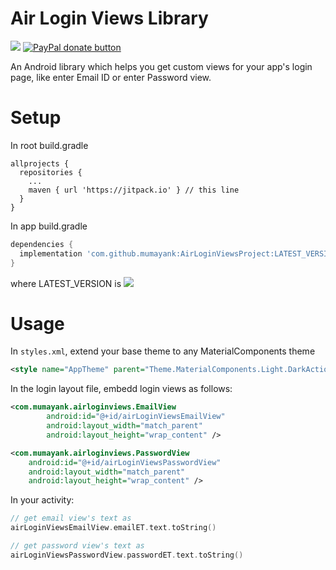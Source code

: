 # Air Login Views Library
[![](https://jitpack.io/v/mumayank/AirLoginViewsProject.svg)](https://jitpack.io/#mumayank/AirLoginViewsProject)
<span class="badge-paypal"><a href="https://www.paypal.me/mumayank" title="Donate to this project using Paypal"><img src="https://img.shields.io/badge/paypal-donate-yellow.svg" alt="PayPal donate button" /></a></span>

An Android library which helps you get custom views for your app's login page, like enter Email ID or enter Password view.

# Setup

In root build.gradle
```gralde
allprojects {
  repositories {
    ...
    maven { url 'https://jitpack.io' } // this line
  }
}
```

In app build.gradle
```gradle
dependencies {
  implementation 'com.github.mumayank:AirLoginViewsProject:LATEST_VERSION' // this line
}
```
where LATEST_VERSION is [![](https://jitpack.io/v/mumayank/AirLoginViewsProject.svg)](https://jitpack.io/#mumayank/AirLoginViewsProject)

# Usage

In `styles.xml`, extend your base theme to any MaterialComponents theme
```xml
<style name="AppTheme" parent="Theme.MaterialComponents.Light.DarkActionBar">
```

In the login layout file, embedd login views as follows:
```xml
<com.mumayank.airloginviews.EmailView
        android:id="@+id/airLoginViewsEmailView"
        android:layout_width="match_parent"
        android:layout_height="wrap_content" />

<com.mumayank.airloginviews.PasswordView
    android:id="@+id/airLoginViewsPasswordView"
    android:layout_width="match_parent"
    android:layout_height="wrap_content" />
```

In your activity:
```kotlin
// get email view's text as
airLoginViewsEmailView.emailET.text.toString()

// get password view's text as
airLoginViewsPasswordView.passwordET.text.toString()
```
